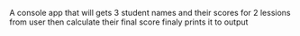 A console app that will gets 3 student names and their scores for 2 lessions from user then calculate their final score finaly prints it to output 
